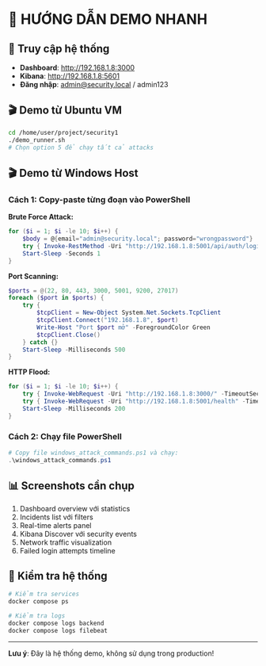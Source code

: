 # 🎯 HƯỚNG DẪN DEMO NHANH

## 📱 Truy cập hệ thống
- **Dashboard**: http://192.168.1.8:3000
- **Kibana**: http://192.168.1.8:5601
- **Đăng nhập**: admin@security.local / admin123

## 🎬 Demo từ Ubuntu VM
```bash
cd /home/user/project/security1
./demo_runner.sh
# Chọn option 5 để chạy tất cả attacks
```

## 🎬 Demo từ Windows Host

### Cách 1: Copy-paste từng đoạn vào PowerShell

**Brute Force Attack:**
```powershell
for ($i = 1; $i -le 10; $i++) {
    $body = @{email="admin@security.local"; password="wrongpassword"} | ConvertTo-Json
    try { Invoke-RestMethod -Uri "http://192.168.1.8:5001/api/auth/login" -Method POST -ContentType "application/json" -Body $body -TimeoutSec 5 } catch {}
    Start-Sleep -Seconds 1
}
```

**Port Scanning:**
```powershell
$ports = @(22, 80, 443, 3000, 5001, 9200, 27017)
foreach ($port in $ports) {
    try {
        $tcpClient = New-Object System.Net.Sockets.TcpClient
        $tcpClient.Connect("192.168.1.8", $port)
        Write-Host "Port $port mở" -ForegroundColor Green
        $tcpClient.Close()
    } catch {}
    Start-Sleep -Milliseconds 500
}
```

**HTTP Flood:**
```powershell
for ($i = 1; $i -le 10; $i++) {
    try { Invoke-WebRequest -Uri "http://192.168.1.8:3000/" -TimeoutSec 2 -UseBasicParsing | Out-Null } catch {}
    try { Invoke-WebRequest -Uri "http://192.168.1.8:5001/health" -TimeoutSec 2 -UseBasicParsing | Out-Null } catch {}
    Start-Sleep -Milliseconds 200
}
```

### Cách 2: Chạy file PowerShell
```powershell
# Copy file windows_attack_commands.ps1 và chạy:
.\windows_attack_commands.ps1
```

## 📊 Screenshots cần chụp
1. Dashboard overview với statistics
2. Incidents list với filters  
3. Real-time alerts panel
4. Kibana Discover với security events
5. Network traffic visualization
6. Failed login attempts timeline

## 🔧 Kiểm tra hệ thống
```bash
# Kiểm tra services
docker compose ps

# Kiểm tra logs
docker compose logs backend
docker compose logs filebeat
```

---
**Lưu ý**: Đây là hệ thống demo, không sử dụng trong production!
